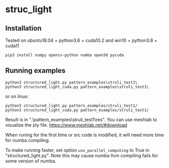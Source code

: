 # struc_light

## Installation
Tested on ubuntu18.04 + python3.6 + cuda10.2 and win10 + python3.8 + cuda11

  ```
  pip3 install numpy opencv-python numba open3d pycuda
  ```

## Running examples
  ```
  python3 structured_light.py pattern_examples\struli_test1\
  python3 structured_light_cuda.py pattern_examples\struli_test1\
  ```
  or on linux:
  ```
  python3 structured_light.py pattern_examples/struli_test1/
  python3 structured_light_cuda.py pattern_examples/struli_test1/
  ```

  Result is in ".\pattern_examples\struli_test1\res". You can use meshlab to visualize the ply file. https://www.meshlab.net/#download

  When runing for the first time or src code is modified, it will need more time for numba compiling.
  
  To make running faster, set option ```use_parallel_computing``` to True in "structured_light.py". Note this may cause numba llvm compiling fails for some version of numba.
